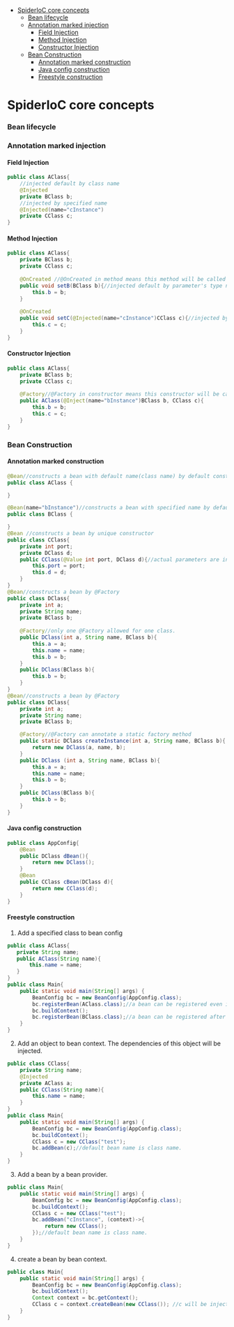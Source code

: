 <!-- TOC -->
* [SpiderIoC core concepts](#spiderioc-core-concepts)
    * [Bean lifecycle](#bean-lifecycle)
    * [Annotation marked injection](#annotation-marked-injection)
      * [Field Injection](#field-injection)
      * [Method Injection](#method-injection)
      * [Constructor Injection](#constructor-injection)
    * [Bean Construction](#bean-construction)
      * [Annotation marked construction](#annotation-marked-construction)
      * [Java config construction](#java-config-construction)
      * [Freestyle construction](#freestyle-construction)
<!-- TOC -->
# SpiderIoC core concepts
### Bean lifecycle
### Annotation marked injection
#### Field Injection
```java
public class AClass{
    //injected default by class name
    @Injected
    private BClass b;
    //injected by specified name
    @Injected(name="cInstance")
    private CClass c;
}
```
#### Method Injection
```java
public class AClass{
    private BClass b;
    private CClass c;
    
    @OnCreated //@OnCreated in method means this method will be called after instance is created and its fields injected
    public void setB(BClass b){//injected default by parameter's type name. 
        this.b = b;
    }
    
    @OnCreated
    public void setC(@Injected(name="cInstance")CClass c){//injected by specified name
        this.c = c;
    }
}
```
#### Constructor Injection

```java
public class AClass{
    private BClass b;
    private CClass c;
    
    @Factory//@Factory in constructor means this constructor will be called to create instance.
    public AClass(@Inject(name="bInstance")BClass b, CClass c){
        this.b = b;
        this.c = c;
    }
}
```
### Bean Construction
#### Annotation marked construction

```java
@Bean//constructs a bean with default name(class name) by default constructor
public class AClass {

}

@Bean(name="bInstance")//constructs a bean with specified name by default constructor
public class BClass {

}
@Bean //constructs a bean by unique constructor
public class CClass{
    private int port;
    private DClass d;
    public CClass(@Value int port, DClass d){//actual parameters are injected
        this.port = port;
        this.d = d;
    }
}
@Bean//constructs a bean by @Factory
public class DClass{
    private int a;
    private String name;
    private BClass b;
    
    @Factory//only one @Factory allowed for one class.
    public DClass(int a, String name, BClass b){
        this.a = a;
        this.name = name;
        this.b = b;
    }
    public DClass(BClass b){
        this.b = b;
    }
}
@Bean//constructs a bean by @Factory
public class DClass{
    private int a;
    private String name;
    private BClass b;

    @Factory//@Factory can annotate a static factory method
    public static DClass createInstance(int a, String name, BClass b){
        return new DClass(a, name, b);
    }
    public DClass (int a, String name, BClass b){
        this.a = a;
        this.name = name;
        this.b = b;
    }
    public DClass(BClass b){
        this.b = b;
    }
}
```
#### Java config construction
```java
public class AppConfig{
    @Bean
    public DClass dBean(){
        return new DClass();
    }
    @Bean
    public CClass cBean(DClass d){
        return new CClass(d);
    }
}
```
#### Freestyle construction
1. Add a specified class to bean config
```java
public class AClass{
   private String name;
   public AClass(String name){
       this.name = name;
   }
}
public class Main{
    public static void main(String[] args) {
        BeanConfig bc = new BeanConfig(AppConfig.class);
        bc.registerBean(AClass.class);//a bean can be registered even if bean config is created(context not built yet)
        bc.buildContext();
        bc.registerBean(BClass.class);//a bean can be registered after context built, if its dependencies were in context.
    }
}
```
2. Add an object to bean context. The dependencies of this object will be injected.
```java
public class CClass{
    private String name;
    @Injected
    private AClass a;
    public CClass(String name){
        this.name = name;
    }
}
public class Main{
    public static void main(String[] args) {
        BeanConfig bc = new BeanConfig(AppConfig.class); 
        bc.buildContext();
        CClass c = new CClass("test");
        bc.addBean(c);//default bean name is class name.
    }
}
```
3. Add a bean by a bean provider.
```java
public class Main{
    public static void main(String[] args) {
        BeanConfig bc = new BeanConfig(AppConfig.class); 
        bc.buildContext();
        CClass c = new CClass("test");
        bc.addBean("cInstance", (context)->{
            return new CClass();
        });//default bean name is class name.
    }
}
```
4. create a bean by bean context.
```java
public class Main{
    public static void main(String[] args) {
        BeanConfig bc = new BeanConfig(AppConfig.class); 
        bc.buildContext();
        Context context = bc.getContext();
        CClass c = context.createBean(new CClass()); //c will be injected but c is not in context.
    }
}
```